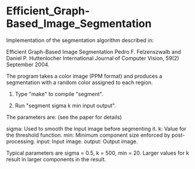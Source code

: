 # Efficient_Graph-Based_Image_Segmentation


Implementation of the segmentation algorithm described in:

Efficient Graph-Based Image Segmentation
Pedro F. Felzenszwalb and Daniel P. Huttenlocher
International Journal of Computer Vision, 59(2) September 2004.

The program takes a color image (PPM format) and produces a segmentation
with a random color assigned to each region.

1) Type "make" to compile "segment".

2) Run "segment sigma k min input output".

The parameters are: (see the paper for details)

sigma: Used to smooth the input image before segmenting it.
k: Value for the threshold function.
min: Minimum component size enforced by post-processing.
input: Input image.
output: Output image.

Typical parameters are sigma = 0.5, k = 500, min = 20.
Larger values for k result in larger components in the result.


